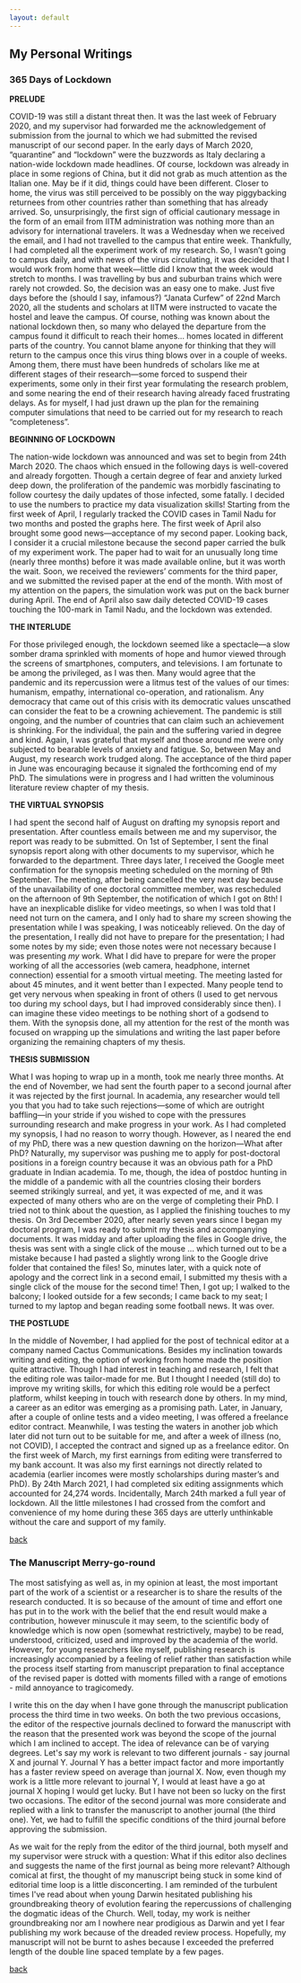```yaml
---
layout: default
---
```


## My Personal Writings

### 365 Days of Lockdown


**PRELUDE**

COVID-19 was still a distant threat then. It was the last week of February 2020, and my supervisor had forwarded me the acknowledgement of submission from the journal to which we had submitted the revised manuscript of our second paper. In the early days of March 2020, “quarantine” and “lockdown” were the buzzwords as Italy declaring a nation-wide lockdown made headlines. Of course, lockdown was already in place in some regions of China, but it did not grab as much attention as the Italian one. May be if it did, things could have been different. Closer to home, the virus was still perceived to be possibly on the way piggybacking returnees from other countries rather than something that has already arrived. So, unsurprisingly, the first sign of official cautionary message in the form of an email from IITM administration was nothing more than an advisory for international travelers. It was a Wednesday when we received the email, and I had not travelled to the campus that entire week. Thankfully, I had completed all the experiment work of my research. So, I wasn’t going to campus daily, and with news of the virus circulating, it was decided that I would work from home that week—little did I know that the week would stretch to months.  I was travelling by bus and suburban trains which were rarely not crowded. So, the decision was an easy one to make. Just five days before the (should I say, infamous?) “Janata Curfew” of 22nd March 2020, all the students and scholars at IITM were instructed to vacate the hostel and leave the campus. Of course, nothing was known about the national lockdown then, so many who delayed the departure from the campus found it difficult to reach their homes… homes located in different parts of the country. You cannot blame anyone for thinking that they will return to the campus once this virus thing blows over in a couple of weeks. Among them, there must have been hundreds of scholars like me at different stages of their research—some forced to suspend their experiments, some only in their first year formulating the research problem, and some nearing the end of their research having already faced frustrating delays. As for myself, I had just drawn up the plan for the remaining computer simulations that need to be carried out for my research to reach “completeness”.

**BEGINNING OF LOCKDOWN**

The nation-wide lockdown was announced and was set to begin from 24th March 2020. The chaos which ensued in the following days is well-covered and already forgotten. Though a certain degree of fear and anxiety lurked deep down, the proliferation of the pandemic was morbidly fascinating to follow courtesy the daily updates of those infected, some fatally. I decided to use the numbers to practice my data visualization skills! Starting from the first week of April, I regularly tracked the COVID cases in Tamil Nadu for two months and posted the graphs here.  The first week of April also brought some good news—acceptance of my second paper. Looking back, I consider it a crucial milestone because the second paper carried the bulk of my experiment work. The paper had to wait for an unusually long time (nearly three months) before it was made available online, but it was worth the wait. Soon, we received the reviewers’ comments for the third paper, and we submitted the revised paper at the end of the month. With most of my attention on the papers, the simulation work was put on the back burner during April. The end of April also saw daily detected COVID-19 cases touching the 100-mark in Tamil Nadu, and the lockdown was extended.

**THE INTERLUDE**

For those privileged enough, the lockdown seemed like a spectacle—a slow somber drama sprinkled with moments of hope and humor viewed through the screens of smartphones, computers, and televisions. I am fortunate to be among the privileged, as I was then. Many would agree that the pandemic and its repercussion were a litmus test of the values of our times: humanism, empathy, international co-operation, and rationalism. Any democracy that came out of this crisis with its democratic values unscathed can consider the feat to be a crowning achievement. The pandemic is still ongoing, and the number of countries that can claim such an achievement is shrinking. For the individual, the pain and the suffering varied in degree and kind. Again, I was grateful that myself and those around me were only subjected to bearable levels of anxiety and fatigue. So, between May and August, my research work trudged along. The acceptance of the third paper in June was encouraging because it signaled the forthcoming end of my PhD. The simulations were in progress and I had written the voluminous literature review chapter of my thesis. 

**THE VIRTUAL SYNOPSIS**

I had spent the second half of August on drafting my synopsis report and presentation. After countless emails between me and my supervisor, the report was ready to be submitted. On 1st of September, I sent the final synopsis report along with other documents to my supervisor, which he forwarded to the department. Three days later, I received the Google meet confirmation for the synopsis meeting scheduled on the morning of 9th September. The meeting, after being cancelled the very next day because of the unavailability of one doctoral committee member, was rescheduled on the afternoon of 9th September, the notification of which I got on 8th! I have an inexplicable dislike for video meetings, so when I was told that I need not turn on the camera, and I only had to share my screen showing the presentation while I was speaking, I was noticeably relieved. On the day of the presentation, I really did not have to prepare for the presentation; I had some notes by my side; even those notes were not necessary because I was presenting <i>my</i> work. What I did have to prepare for were the proper working of all the accessories (web camera, headphone, internet connection) essential for a smooth virtual meeting. The meeting lasted for about 45 minutes, and it went better than I expected. Many people tend to get very nervous when speaking in front of others (I used to get nervous too during my school days, but I had improved considerably since then). I can imagine these video meetings to be nothing short of a godsend to them. With the synopsis done, all my attention for the rest of the month was focused on wrapping up the simulations and writing the last paper before organizing the remaining chapters of my thesis.

**THESIS SUBMISSION**

What I was hoping to wrap up in a month, took me nearly three months. At the end of November, we had sent the fourth paper to a second journal after it was rejected by the first journal. In academia, any researcher would tell you that you had to take such rejections—some of which are outright baffling—in your stride if you wished to cope with the pressures surrounding research and make progress in your work. As I had completed my synopsis, I had no reason to worry though. However, as I neared the end of my PhD, there was a new question dawning on the horizon—What after PhD? Naturally, my supervisor was pushing me to apply for post-doctoral positions in a foreign country because it was an obvious path for a PhD graduate in Indian academia. To me, though, the idea of postdoc hunting in the middle of a pandemic with all the countries closing their borders seemed strikingly surreal, and yet, it was expected of me, and it was expected of many others who are on the verge of completing their PhD. I tried not to think about the question, as I applied the finishing touches to my thesis. On 3rd December 2020, after nearly seven years since I began my doctoral program, I was ready to submit my thesis and accompanying documents. It was midday and after uploading the files in Google drive, the thesis was sent with a single click of the mouse … which turned out to be a mistake because I had pasted a slightly wrong link to the Google drive folder that contained the files! So, minutes later, with a quick note of apology and the correct link in a second email, I submitted my thesis with a single click of the mouse for the second time! Then, I got up; I walked to the balcony; I looked outside for a few seconds; I came back to my seat; I turned to my laptop and began reading some football news. It was over.

**THE POSTLUDE**

In the middle of November, I had applied for the post of technical editor at a company named Cactus Communications. Besides my inclination towards writing and editing, the option of working from home made the position quite attractive. Though I had interest in teaching and research, I felt that the editing role was tailor-made for me. But I thought I needed (still do) to improve my writing skills, for which this editing role would be a perfect platform, whilst keeping in touch with research done by others.  In my mind, a career as an editor was emerging as a promising path. Later, in January, after a couple of online tests and a video meeting, I was offered a freelance editor contract. Meanwhile, I was testing the waters in another job which later did not turn out to be suitable for me, and after a week of illness (no, not COVID), I accepted the contract and signed up as a freelance editor. On the first week of March, my first earnings from editing were transferred to my bank account. It was also my first earnings not directly related to academia (earlier incomes were mostly scholarships during master’s and PhD). By 24th March 2021, I had completed six editing assignments which accounted for 24,274 words. Incidentally, March 24th marked a full year of lockdown. All the little milestones I had crossed from the comfort and convenience of my home during these 365 days are utterly unthinkable without the care and support of my family. 

[back](./)

### The Manuscript Merry-go-round

The most satisfying as well as, in my opinion at least, the most important part of the work of a scientist or a researcher is to share the results of the research conducted. It is so because of the amount of time and effort one has put in to the work with the belief that the end result would make a contribution, however minuscule it may seem, to the scientific body of knowledge which is now open (somewhat restrictively, maybe) to be read, understood, criticized, used and improved by the academia of the world. However, for young researchers like myself, publishing research is increasingly accompanied by a feeling of relief rather than satisfaction while the process itself starting from manuscript preparation to final acceptance of the revised paper is dotted with moments filled with a range of emotions - mild annoyance to tragicomedy. 

I write this on the day when I have gone through the manuscript publication process the third time in two weeks. On both the two previous occasions, the editor of the respective journals declined to forward the manuscript with the reason that the presented work was beyond the scope of the journal which I am inclined to accept. The idea of relevance can be of varying degrees. Let's say my work is relevant to two different journals - say journal X and journal Y. Journal Y has a better impact factor and more importantly has a faster review speed on average than journal X. Now, even though my work is a little more relevant to journal Y, I would at least have a go at journal X hoping I would get lucky. But I have not been so lucky on the first two occasions. The editor of the second journal was more considerate and replied with a link to transfer the manuscript to another journal (the third one). Yet, we had to fulfill the specific conditions of the third journal before approving the submission. 

As we wait for the reply from the editor of the third journal, both myself and my supervisor were struck with a question: What if this editor also declines and suggests the name of the first journal as being more relevant? Although comical at first, the thought of my manuscript being stuck in some kind of editorial time loop is a little disconcerting. I am reminded of the turbulent times I've read about when young Darwin hesitated publishing his groundbreaking theory of evolution fearing the repercussions of challenging the dogmatic ideas of the Church. Well, today, my work is neither groundbreaking nor am I nowhere near prodigious as Darwin and yet I fear publishing my work because of the dreaded review process. Hopefully, my manuscript will not be burnt to ashes because I exceeded the preferred length of the double line spaced template by a few pages.

[back](./)
  

